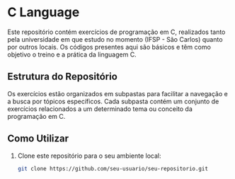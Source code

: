 # C Language

Este repositório contém exercícios de programação em C, realizados tanto pela universidade em que estudo no momento (IFSP - São Carlos) quanto por outros locais. Os códigos presentes aqui são básicos e têm como objetivo o treino e a prática da linguagem C.

## Estrutura do Repositório

Os exercícios estão organizados em subpastas para facilitar a navegação e a busca por tópicos específicos. Cada subpasta contém um conjunto de exercícios relacionados a um determinado tema ou conceito da programação em C.

## Como Utilizar

1. Clone este repositório para o seu ambiente local:
   ```sh
   git clone https://github.com/seu-usuario/seu-repositorio.git

